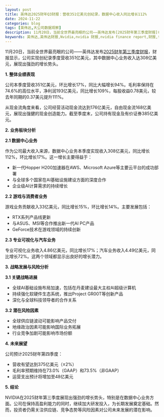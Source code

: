 ```yaml
---
layout: post
title: 英伟达2025财年Q3财报：营收351亿美元创纪录，数据中心收入同比增长112%
date: 2024-11-22
categories: blog
tags: [英伟达,大公司数据观察]
description: 11月20日，当前全世界最亮眼的公司——英伟达发布[2025财年第三季度财报](https://nvidianews.nvidia.com/news/nvidia-announces-financial-results-for-third-quarter-fiscal-2025)，财报显示，公司实现创纪录季度营收351亿美元，其中数据中心业务收入达308亿美元，展现出强劲的增长势头。
keywords: 英伟达,英伟达财报,Nvidia,nvidia 财报,nvidia finance report,财报,finance report,海外大公司,大公司数据观察
---
```


11月20日，当前全世界最亮眼的公司——英伟达发布[2025财年第三季度财报](https://nvidianews.nvidia.com/news/nvidia-announces-financial-results-for-third-quarter-fiscal-2025)，财报显示，公司实现创纪录季度营收351亿美元，其中数据中心业务收入达308亿美元，展现出强劲的增长势头。

**1. 整体业绩表现**

公司本季度营收351亿美元，环比增长17%，同比大幅增长94%。毛利率保持在74.6%的高位水平，净利润193亿美元，同比增长109%，每股收益0.78美元，较去年同期的0.37美元提升111%。

从现金流角度来看，公司经营活动现金流达到176亿美元，自由现金流168亿美元，展现出强健的现金创造能力。截至季度末，公司持有现金及有价证券385亿美元。

**2. 业务板块分析**

**2.1 数据中心业务**

作为公司最大收入来源，数据中心业务本季度实现收入308亿美元，同比增长112%，环比增长17%。这一增长主要得益于：

- 新一代Hopper H200加速器在AWS、Microsoft Azure等主要云平台的成功部署
- 与全球多个国家在AI基础设施建设方面的深度合作
- 企业级AI计算需求的持续增长

**2.2 游戏与消费者业务**

游戏业务贡献收入33亿美元，同比增长15%，环比增长14%。主要发展包括：

- RTX系列产品线更新
- 与ASUS、MSI等合作推出新一代AI PC产品
- GeForce技术在游戏领域的持续创新

**2.3 专业可视化与汽车业务**

专业可视化业务收入4.86亿美元，同比增长17%；汽车业务收入4.49亿美元，同比增长72%。这两个领域都显示出良好的增长潜力。

**3. 战略发展与风险分析**

**3.1 关键战略进展**

- 全球AI基础设施布局加速，包括在丹麦建设最大主权AI超级计算机
- 持续强化软硬件生态系统，推出Project GR00T等创新产品
- 深化与全球科技领导者的合作关系

**3.2 潜在风险因素**

- 全球供应链波动可能影响产品交付
- 地缘政治因素可能影响国际业务拓展
- 行业竞争加剧可能影响市场份额

**4. 未来展望**

公司预计2025财年第四季度：

- 营收有望达到375亿美元（±2%）
- 毛利率预期维持在73.0%（GAAP）和73.5%（非GAAP）
- 运营支出预计将增加至48亿美元

**5. 结论**

NVIDIA在2025财年第三季度展现出强劲的增长势头，特别是在数据中心业务方面。公司在保持高盈利能力的同时，继续加大研发投入，为长期发展奠定基础。然而，投资者仍需关注供应链、竞争态势等风险因素对公司未来发展的潜在影响。
